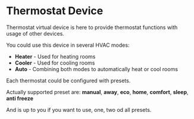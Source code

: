 # Thermostat Device

Thermostat virtual device is here to provide thermostat functions with usage of other devices.

You could use this device in several HVAC modes:

- **Heater** - Used for heating rooms
- **Cooler** - Used for cooling rooms
- **Auto** - Combining both modes to automatically heat or cool rooms

Each thermostat could be configured with presets.

Actually supported preset are: **manual**,  **away**,  **eco**,  **home**,  **comfort**,  **sleep**,  **anti freeze**

And is up to you if you want to use, one, two od all presets.

